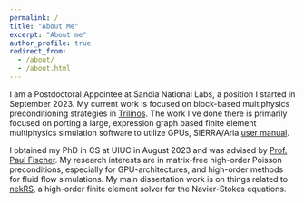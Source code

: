 ```yaml
---
permalink: /
title: "About Me"
excerpt: "About me"
author_profile: true
redirect_from: 
  - /about/
  - /about.html
---
```


I am a Postdoctoral Appointee at Sandia National Labs, a position I started in September 2023.
My current work is focused on block-based multiphysics preconditioning strategies in [Trilinos](https://github.com/trilinos/).
The work I've done there is primarily focused on porting a large,
expression graph based finite element multiphysics simulation software to
utilize GPUs, SIERRA/Aria [user manual](https://www.osti.gov/servlets/purl/1615880).

I obtained my PhD in CS at UIUC in August 2023 and was advised by [Prof. Paul Fischer](http://fischerp.cs.illinois.edu/).
My research interests are in matrix-free high-order Poisson preconditions,
especially for GPU-architectures, and high-order methods for fluid flow simulations.
My main dissertation work is on things related to [nekRS](https://github.com/nek5000/nekrs), a high-order finite element solver for the Navier-Stokes equations.
